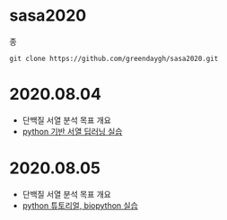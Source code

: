 # sasa2020
종
```
git clone https://github.com/greendaygh/sasa2020.git
```


# 2020.08.04
- 단백질 서열 분석 목표 개요
- [python 기반 서열 딥러닝 실습](https://github.com/greendaygh/sasa2020/blob/master/python-deeplearning-cnn-sequence-20200628.pdf)


# 2020.08.05
- 단백질 서열 분석 목표 개요
- [python 튜토리얼, biopython 실습](https://github.com/greendaygh/sasa2020/blob/master/python-tutorial-biopython-20191219.pdf)
